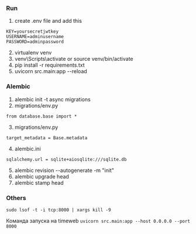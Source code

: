 ### Run
1) create .env file and add this
```
KEY=yoursecretjwtkey
USERNAME=adminusername
PASSWORD=adminpassword
```
2) virtualenv venv
3) venv\Scripts\activate or source venv/bin/activate
4) pip install -r requirements.txt
5) uvicorn src.main:app --reload
### Alembic
1) alembic init -t async migrations
2) migrations/env.py
```
from database.base import *
```
3) migrations/env.py
```
target_metadata = Base.metadata
```
4) alembic.ini
```
sqlalchemy.url = sqlite+aiosqlite:///sqlite.db
```
5) alembic revision --autogenerate -m "init"
6) alembic upgrade head
7) alembic stamp head
### Others
```
sudo lsof -t -i tcp:8000 | xargs kill -9
```
Команда запуска на timeweb ```uvicorn src.main:app --host 0.0.0.0 --port 8000```